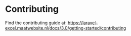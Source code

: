 # Contributing

Find the contributing guide at: https://laravel-excel.maatwebsite.nl/docs/3.0/getting-started/contributing
